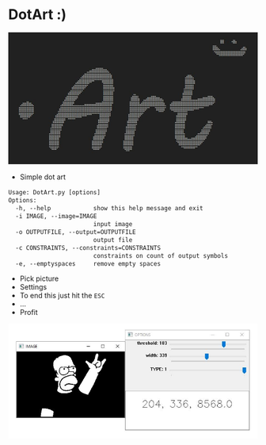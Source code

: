 # DotArt :)

![logo](/images/logo.jpg)

* Simple dot art

```
Usage: DotArt.py [options]
Options:
  -h, --help            show this help message and exit
  -i IMAGE, --image=IMAGE
                        input image
  -o OUTPUTFILE, --output=OUTPUTFILE
                        output file
  -c CONSTRAINTS, --constraints=CONSTRAINTS
                        constraints on count of output symbols
  -e, --emptyspaces     remove empty spaces
```

* Pick picture
* Settings
* To end this just hit the `ESC`
* ...
* Profit
 
![Example](/images/Example.JPG)